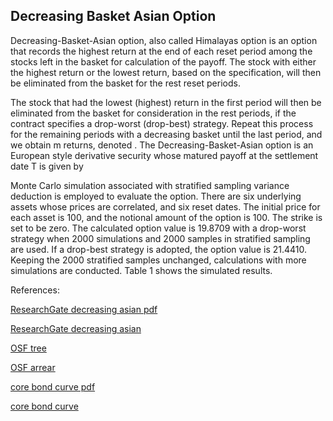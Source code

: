 ## Decreasing Basket Asian Option 
   
Decreasing-Basket-Asian option, also called Himalayas option is an option that records the highest return at the end of each reset period among the stocks left in the basket for calculation of the payoff.  The stock with either the highest return or the lowest return, based on the specification, will then be eliminated from the basket for the rest reset periods.

The stock that had the lowest (highest) return in the first period will then be eliminated from the basket for consideration in the rest periods, if the contract specifies a drop-worst (drop-best) strategy.  Repeat this process for the remaining periods with a decreasing basket until the last period, and we obtain m returns, denoted    .  The Decreasing-Basket-Asian option is an European style derivative security whose matured payoff at the settlement date T is given by

Monte Carlo simulation associated with stratified sampling variance deduction is employed to evaluate the option.  There are six underlying assets whose prices are correlated, and six reset dates.  The initial price for each asset is 100, and the notional amount of the option is 100.  The strike is set to be zero.  The calculated option value is 19.8709 with a drop-worst strategy when 2000 simulations and 2000 samples in stratified sampling are used.  If a drop-best strategy is adopted, the option value is 21.4410.  Keeping the 2000 stratified samples unchanged, calculations with more simulations are conducted.  Table 1 shows the simulated results.


References:

   
[ResearchGate decreasing asian pdf](https://www.researchgate.net/profile/Tim-Xiao/publication/369898965_Decreasing_Basket_Asian_Option_Model/links/6431bd704e83cd0e2f9d3932/Decreasing-Basket-Asian-Option-Model.pdf)
   
[ResearchGate decreasing asian](https://www.researchgate.net/publication/369898965_Decreasing_Basket_Asian_Option_Model)

[OSF tree](https://osf.io/6eyrv/download)

[OSF arrear](https://osf.io/g6tp5/download)

[core bond curve pdf](https://core.ac.uk/download/534871175.pdf)

[core bond curve](https://core.ac.uk/works/127931168)
   